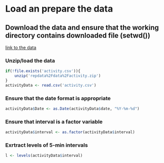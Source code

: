 # Load an prepare the data
## Download the data and ensure that the working directory contains downloaded file (setwd())
[link to the data](https://d396qusza40orc.cloudfront.net/repdata%2Fdata%2Factivity.zip)
### Unzip/load the data
```r
if(!file.exists('activity.csv')){
    unzip('repdata%2Fdata%2Factivity.zip')
}
activityData <- read.csv('activity.csv')
```
### Ensure that the date format is appropriate 
```r
activityData$Date <- as.Date(activityData$date, "%Y-%m-%d")
```
### Ensure that interval is a factor variable
```r
activityData$interval <- as.factor(activityData$interval)
```
### Exrtract levels of 5-min intervals
```r
l <- levels(activityData$interval)
```


